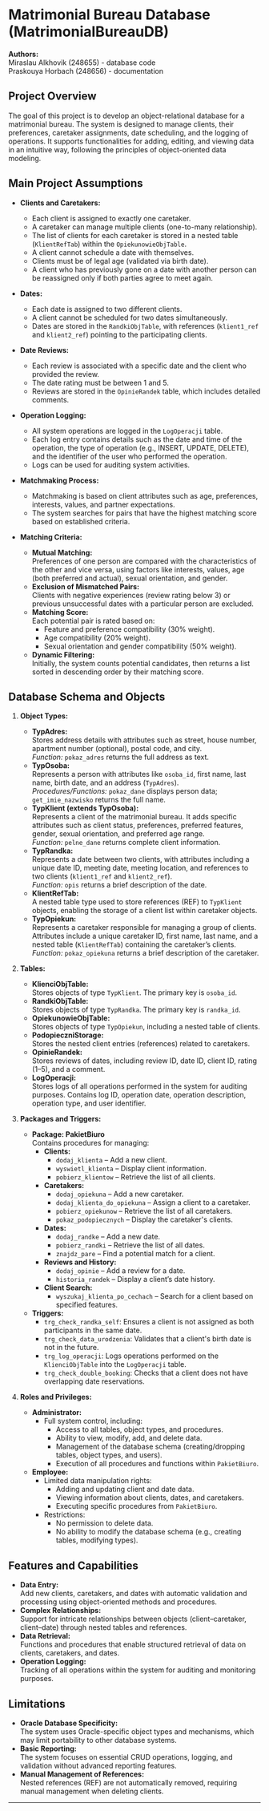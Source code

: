 # Matrimonial Bureau Database (MatrimonialBureauDB)

**Authors:**  
Miraslau Alkhovik (248655) - database code </br>
Praskouya Horbach (248656) - documentation

## Project Overview

The goal of this project is to develop an object-relational database for a matrimonial bureau. The system is designed to manage clients, their preferences, caretaker assignments, date scheduling, and the logging of operations. It supports functionalities for adding, editing, and viewing data in an intuitive way, following the principles of object-oriented data modeling.

## Main Project Assumptions

- **Clients and Caretakers:**
  - Each client is assigned to exactly one caretaker.
  - A caretaker can manage multiple clients (one-to-many relationship).
  - The list of clients for each caretaker is stored in a nested table (`KlientRefTab`) within the `OpiekunowieObjTable`.
  - A client cannot schedule a date with themselves.
  - Clients must be of legal age (validated via birth date).
  - A client who has previously gone on a date with another person can be reassigned only if both parties agree to meet again.

- **Dates:**
  - Each date is assigned to two different clients.
  - A client cannot be scheduled for two dates simultaneously.
  - Dates are stored in the `RandkiObjTable`, with references (`klient1_ref` and `klient2_ref`) pointing to the participating clients.

- **Date Reviews:**
  - Each review is associated with a specific date and the client who provided the review.
  - The date rating must be between 1 and 5.
  - Reviews are stored in the `OpinieRandek` table, which includes detailed comments.

- **Operation Logging:**
  - All system operations are logged in the `LogOperacji` table.
  - Each log entry contains details such as the date and time of the operation, the type of operation (e.g., INSERT, UPDATE, DELETE), and the identifier of the user who performed the operation.
  - Logs can be used for auditing system activities.

- **Matchmaking Process:**
  - Matchmaking is based on client attributes such as age, preferences, interests, values, and partner expectations.
  - The system searches for pairs that have the highest matching score based on established criteria.

- **Matching Criteria:**
  - **Mutual Matching:**  
    Preferences of one person are compared with the characteristics of the other and vice versa, using factors like interests, values, age (both preferred and actual), sexual orientation, and gender.
  - **Exclusion of Mismatched Pairs:**  
    Clients with negative experiences (review rating below 3) or previous unsuccessful dates with a particular person are excluded.
  - **Matching Score:**  
    Each potential pair is rated based on:
    - Feature and preference compatibility (30% weight).
    - Age compatibility (20% weight).
    - Sexual orientation and gender compatibility (50% weight).
  - **Dynamic Filtering:**  
    Initially, the system counts potential candidates, then returns a list sorted in descending order by their matching score.

## Database Schema and Objects

1. **Object Types:**
   - **TypAdres:**  
     Stores address details with attributes such as street, house number, apartment number (optional), postal code, and city.  
     *Function:* `pokaz_adres` returns the full address as text.
   - **TypOsoba:**  
     Represents a person with attributes like `osoba_id`, first name, last name, birth date, and an address (`TypAdres`).  
     *Procedures/Functions:* `pokaz_dane` displays person data; `get_imie_nazwisko` returns the full name.
   - **TypKlient (extends TypOsoba):**  
     Represents a client of the matrimonial bureau. It adds specific attributes such as client status, preferences, preferred features, gender, sexual orientation, and preferred age range.  
     *Function:* `pelne_dane` returns complete client information.
   - **TypRandka:**  
     Represents a date between two clients, with attributes including a unique date ID, meeting date, meeting location, and references to two clients (`klient1_ref` and `klient2_ref`).  
     *Function:* `opis` returns a brief description of the date.
   - **KlientRefTab:**  
     A nested table type used to store references (REF) to `TypKlient` objects, enabling the storage of a client list within caretaker objects.
   - **TypOpiekun:**  
     Represents a caretaker responsible for managing a group of clients. Attributes include a unique caretaker ID, first name, last name, and a nested table (`KlientRefTab`) containing the caretaker’s clients.  
     *Function:* `pokaz_opiekuna` returns a brief description of the caretaker.

2. **Tables:**
   - **KlienciObjTable:**  
     Stores objects of type `TypKlient`. The primary key is `osoba_id`.
   - **RandkiObjTable:**  
     Stores objects of type `TypRandka`. The primary key is `randka_id`.
   - **OpiekunowieObjTable:**  
     Stores objects of type `TypOpiekun`, including a nested table of clients.
   - **PodopieczniStorage:**  
     Stores the nested client entries (references) related to caretakers.
   - **OpinieRandek:**  
     Stores reviews of dates, including review ID, date ID, client ID, rating (1–5), and a comment.
   - **LogOperacji:**  
     Stores logs of all operations performed in the system for auditing purposes. Contains log ID, operation date, operation description, operation type, and user identifier.

3. **Packages and Triggers:**
   - **Package: PakietBiuro**  
     Contains procedures for managing:
     - **Clients:**  
       - `dodaj_klienta` – Add a new client.
       - `wyswietl_klienta` – Display client information.
       - `pobierz_klientow` – Retrieve the list of all clients.
     - **Caretakers:**  
       - `dodaj_opiekuna` – Add a new caretaker.
       - `dodaj_klienta_do_opiekuna` – Assign a client to a caretaker.
       - `pobierz_opiekunow` – Retrieve the list of all caretakers.
       - `pokaz_podopiecznych` – Display the caretaker's clients.
     - **Dates:**  
       - `dodaj_randke` – Add a new date.
       - `pobierz_randki` – Retrieve the list of all dates.
       - `znajdz_pare` – Find a potential match for a client.
     - **Reviews and History:**  
       - `dodaj_opinie` – Add a review for a date.
       - `historia_randek` – Display a client’s date history.
     - **Client Search:**  
       - `wyszukaj_klienta_po_cechach` – Search for a client based on specified features.
   - **Triggers:**
     - `trg_check_randka_self`: Ensures a client is not assigned as both participants in the same date.
     - `trg_check_data_urodzenia`: Validates that a client's birth date is not in the future.
     - `trg_log_operacji`: Logs operations performed on the `KlienciObjTable` into the `LogOperacji` table.
     - `trg_check_double_booking`: Checks that a client does not have overlapping date reservations.

4. **Roles and Privileges:**
   - **Administrator:**  
     - Full system control, including:
       - Access to all tables, object types, and procedures.
       - Ability to view, modify, add, and delete data.
       - Management of the database schema (creating/dropping tables, object types, and users).
       - Execution of all procedures and functions within `PakietBiuro`.
   - **Employee:**  
     - Limited data manipulation rights:
       - Adding and updating client and date data.
       - Viewing information about clients, dates, and caretakers.
       - Executing specific procedures from `PakietBiuro`.
     - Restrictions:
       - No permission to delete data.
       - No ability to modify the database schema (e.g., creating tables, modifying types).

## Features and Capabilities

- **Data Entry:**  
  Add new clients, caretakers, and dates with automatic validation and processing using object-oriented methods and procedures.
- **Complex Relationships:**  
  Support for intricate relationships between objects (client–caretaker, client–date) through nested tables and references.
- **Data Retrieval:**  
  Functions and procedures that enable structured retrieval of data on clients, caretakers, and dates.
- **Operation Logging:**  
  Tracking of all operations within the system for auditing and monitoring purposes.

## Limitations

- **Oracle Database Specificity:**  
  The system uses Oracle-specific object types and mechanisms, which may limit portability to other database systems.
- **Basic Reporting:**  
  The system focuses on essential CRUD operations, logging, and validation without advanced reporting features.
- **Manual Management of References:**  
  Nested references (REF) are not automatically removed, requiring manual management when deleting clients.

---
